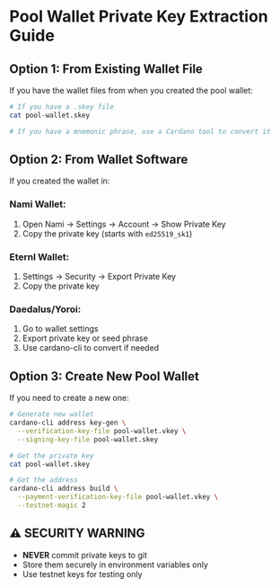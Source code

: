 # Pool Wallet Private Key Extraction Guide

## Option 1: From Existing Wallet File
If you have the wallet files from when you created the pool wallet:

```bash
# If you have a .skey file
cat pool-wallet.skey

# If you have a mnemonic phrase, use a Cardano tool to convert it
```

## Option 2: From Wallet Software
If you created the wallet in:

### **Nami Wallet:**
1. Open Nami → Settings → Account → Show Private Key
2. Copy the private key (starts with `ed25519_sk1`)

### **Eternl Wallet:**
1. Settings → Security → Export Private Key
2. Copy the private key

### **Daedalus/Yoroi:**
1. Go to wallet settings
2. Export private key or seed phrase
3. Use cardano-cli to convert if needed

## Option 3: Create New Pool Wallet
If you need to create a new one:

```bash
# Generate new wallet
cardano-cli address key-gen \
  --verification-key-file pool-wallet.vkey \
  --signing-key-file pool-wallet.skey

# Get the private key
cat pool-wallet.skey

# Get the address  
cardano-cli address build \
  --payment-verification-key-file pool-wallet.vkey \
  --testnet-magic 2
```

## ⚠️ SECURITY WARNING
- **NEVER** commit private keys to git
- Store them securely in environment variables only
- Use testnet keys for testing only 